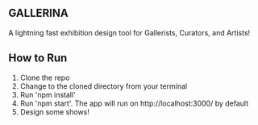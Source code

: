 ## GALLERINA

A lightning fast exhibition design tool for Gallerists, Curators, and Artists!

## How to Run

1.  Clone the repo
2.  Change to the cloned directory from your terminal
3.  Run 'npm install'
4.  Run 'npm start'.  The app will run on http://localhost:3000/ by default
5.  Design some shows!

